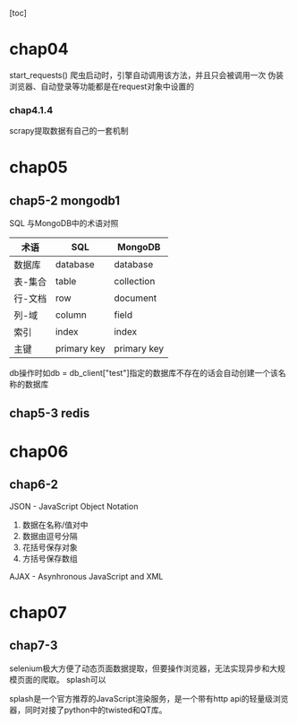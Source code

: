 [toc]
# chap04
start_requests() 爬虫启动时，引擎自动调用该方法，并且只会被调用一次
伪装浏览器、自动登录等功能都是在request对象中设置的
### chap4.1.4
scrapy提取数据有自己的一套机制

# chap05
## chap5-2 mongodb1
SQL 与MongoDB中的术语对照

| 术语 | SQL | MongoDB
| --- | --- | ---
| 数据库| database | database
| 表-集合 | table | collection
| 行-文档 | row | document
| 列-域 | column | field
| 索引 | index | index
| 主键 | primary key | primary key 

db操作时如db = db_client["test"]指定的数据库不存在的话会自动创建一个该名称的数据库

## chap5-3 redis

# chap06
## chap6-2

JSON - JavaScript Object Notation
1. 数据在名称/值对中
2. 数据由逗号分隔
3. 花括号保存对象
4. 方括号保存数组

AJAX - Asynhronous JavaScript and XML

# chap07
## chap7-3
selenium极大方便了动态页面数据提取，但要操作浏览器，无法实现异步和大规模页面的爬取。 splash可以

splash是一个官方推荐的JavaScript渲染服务，是一个带有http api的轻量级浏览器，同时对接了python中的twisted和QT库。

